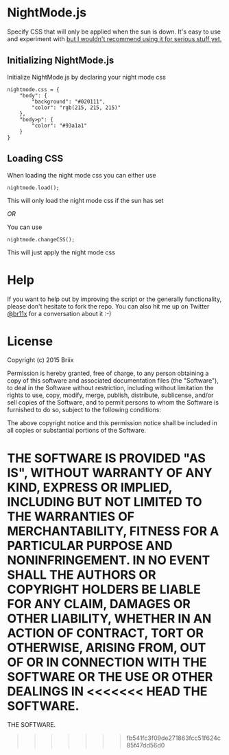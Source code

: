 NightMode.js
===========
Specify CSS that will only be applied when the sun is down. It's easy to use and experiment with [but I wouldn't recommend using it for serious stuff yet.](http://simonbrix.dk/2016/07/15/nightmode-for-the-web.html)

Initializing NightMode.js
-------------------------
Initialize NightMode.js by declaring your night mode css

    nightmode.css = {
        "body": {
            "background": "#020111",
            "color": "rgb(215, 215, 215)"
        },
        "body>p": {
            "color": "#93a1a1"
        }
    }

Loading CSS
-----------
When loading the night mode css you can either use

    nightmode.load();

This will only load the night mode css if the sun has set

*OR*

You can use

    nightmode.changeCSS();

This will just apply the night mode css

Help
====
If you want to help out by improving the script or the generally functionality, please don't hesitate to fork the repo. You can also hit me up on Twitter [@br11x](https://twitter.com/br11x) for a conversation about it :-)

License
=======
Copyright (c) 2015 Briix


Permission is hereby granted, free of charge, to any person obtaining a copy
of this software and associated documentation files (the "Software"), to deal
in the Software without restriction, including without limitation the rights
to use, copy, modify, merge, publish, distribute, sublicense, and/or sell
copies of the Software, and to permit persons to whom the Software is
furnished to do so, subject to the following conditions:


The above copyright notice and this permission notice shall be included in
all copies or substantial portions of the Software.


THE SOFTWARE IS PROVIDED "AS IS", WITHOUT WARRANTY OF ANY KIND, EXPRESS OR
IMPLIED, INCLUDING BUT NOT LIMITED TO THE WARRANTIES OF MERCHANTABILITY,
FITNESS FOR A PARTICULAR PURPOSE AND NONINFRINGEMENT.  IN NO EVENT SHALL THE
AUTHORS OR COPYRIGHT HOLDERS BE LIABLE FOR ANY CLAIM, DAMAGES OR OTHER
LIABILITY, WHETHER IN AN ACTION OF CONTRACT, TORT OR OTHERWISE, ARISING FROM,
OUT OF OR IN CONNECTION WITH THE SOFTWARE OR THE USE OR OTHER DEALINGS IN
<<<<<<< HEAD
THE SOFTWARE.
=======
THE SOFTWARE.
>>>>>>> fb541fc3f09de271863fcc51f624c85f47dd56d0

